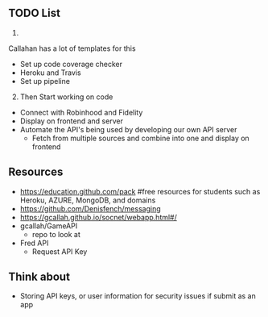 ## TODO List 

1. 
Callahan has a lot of templates for this 
- Set up code coverage checker
- Heroku and Travis 
- Set up pipeline 

2. Then Start working on code 
- Connect with Robinhood and Fidelity 
- Display on frontend and server
- Automate the API's being used by developing our own API server
  - Fetch from multiple sources and combine into one and display on frontend 



## Resources 
- https://education.github.com/pack    #free resources for students such as Heroku, AZURE, MongoDB, and domains
- https://github.com/Denisfench/messaging
- https://gcallah.github.io/socnet/webapp.html#/
- gcallah/GameAPI   
    - repo to look at 
- Fred API 
    - Request API Key


## Think about 
- Storing API keys, or user information for security issues if submit as an app 
